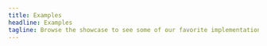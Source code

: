 ```yaml
---
title: Examples
headline: Examples
tagline: Browse the showcase to see some of our favorite implementations
---
```




